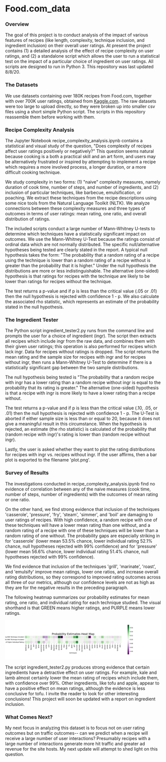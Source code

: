 # Food.com_data
<h3> Overview </h3>
<p>
The goal of this project is to conduct analysis of the impact of various features of recipes (like length, complexity, technique inclusion, and ingredient inclusion) on their overall user ratings.  At present the project contains (1) a detailed analysis of the effect of recipe complexity on user ratings, and (2) a standalone script which allows the user to run a statistical test on the impact of a particular choice of ingredient on user ratings.  All scripts are designed to run in Python 3.  This repository was last updated 8/8/20.
  
<h3> The Datasets </h3>
<p>
We use datasets containing over 180K recipes from Food.com, together with over 700K user ratings, obtained from <a href="https://www.kaggle.com/shuyangli94/food-com-recipes-and-user-interactions">Kaggle.com</a>.   The raw datasets were too large to upload directly, so they were broken up into smaller csv files using a short simple Python script.  The scripts in this repository reassemble them before working with them.
  
<h3> Recipe Complexity Analysis </h3>

The Jupyter Notebook recipe_complexity_analysis.ipynb contains a statistical and visual study of the question, "Does complexity of recipes affect user ratings positively or negatively?"  This question seems natural because cooking is a both a practical skill and an art form, and users may be alternatively frustrated or inspired by attempting to implement a recipe which requires a more involved process, a longer duration, or a more difficult cooking technique.

We study complexity in two forms: (1) "naive" complexity measures, namely duration of cook time, number of steps, and number of ingredients, and (2) inclusion of particular techniques, like barbecue, emulsification, or poaching.  We extract these techniques from the recipe descriptions using some nice tools from the Natural Language Toolkit (NLTK).  We analyze connections between these complexity measures and three types of outcomes in terms of user ratings: mean rating, one ratio, and overall distribution of ratings.

The included scripts conduct a large number of Mann-Whitney U-tests to determine which techniques have a statistically significant impact on outcomes.  We use the Mann-Whitney U-Test because the ratings consist of ordinal data which are not normally distributed.  The specific null/alternative hypotheses being tested are clearly stated in the report.  A typical null hypothesis takes the form: "The probability that a random rating of a recipe using the technique is lower than a random rating of a recipe without is greater than the probability that it is higher."  Under the null hypothesis the distributions are more or less indistinguishable.  The alternative (one-sided) hypothesis is that ratings for recipes with the technique are likely to be lower than ratings for recipes without the technique.

The test returns a p-value and if p is less than the critical value (.05 or .01) then the null hypothesis is rejected with confidence 1 - p.  We also calculate the associated rho statistic, which represents an estimate of the probability stated in the null hypothesis.
  
<h3> The Ingredient Tester </h3>
<p>
The Python script ingredient_tester2.py runs from the command line and prompts the user for a choice of ingredient (ingr).  The script then extracts all recipes which include ingr from the raw data, and combines them with their given user ratings; this operation is also performed for recipes which lack ingr.  Data for recipes without ratings is dropped.  The script returns the mean rating and the sample size for recipes with ingr and for recipes without ingr, then runs a Mann-Whitney U-Test to determine if there is a statistically significant gap between the two sample distributions.  
  
The null hypothesis being tested is "The probability that a random recipe with ingr has a lower rating than a random recipe without ingr is equal to the probability that its rating is greater."  The alternative (one-sided) hypothesis is that a recipe with ingr is more likely to have a lower rating than a recipe without.

The test returns a p-value and if p is less than the critical value (.10, .05, or .01) then the null hypothesis is rejected with confidence 1 - p.  The U-Test is aborted if either sample size is less than or equal to 20, because it does not give a meaningful result in this circumstance.  When the hypothesis is rejected, an estimate (the rho statistic) is calculated of the probability that (random recipe with ingr)'s rating is lower than (random recipe without ingr).

Lastly, the user is asked whether they want to plot the rating distributions for recipes with ingr vs. recipes without ingr.  If the user affirms, then a bar plot is exported to the filename 'plot.png'.

<h3> Survey of Results </h3>
<p>
The investigations conducted in recipe_complexity_analysis.ipynb find no evidence of correlation between any of the naive measures (cook time, number of steps, number of ingredients) with the outcomes of mean rating or one ratio.

On the other hand, we find strong evidence that inclusion of the techniques 'casserole', 'pressure', 'fry', 'steam', 'simmer', and 'boil' are damaging to user ratings of recipes. With high confidence, a random recipe with one of these techniques will have a lower mean rating than one without, and a random rating of a recipe with one of these techniques will be lower than a random rating of one without. The probability gaps are especially striking in for 'casserole' (lower mean 53.5% chance, lower individual rating 52.1% chance, null hypotheses rejected with 99% confidence) and for 'pressure' (lower mean 56.6% chance, lower individual rating 51.4% chance, null hypotheses rejected with 99% confidence).

We find evidence that inclusion of the techniques 'grill', 'marinate', 'roast', and 'emulsify' improve mean ratings, lower one ratios, and increase overall rating distributions, so they correspond to improved rating outcomes across all three of our metrics, although our confidence levels are not as high as they are for the negative results in the preceding paragraph.

The following heatmap summarizes our probability estimates for mean rating, one ratio, and individual rating for each technique studied.  The visual shorthand is that GREEN means higher ratings, and PURPLE means lower ratings.

![Probability Estimate Heatmap](https://github.com/mpc02002/Food.com_data/blob/master/techniques_probs_heatmap.png)
  
The script ingredient_tester2.py produces strong evidence that certain ingredients have a detractive effect on user ratings.  For example, kale and lamb almost certainly lower the mean rating of recipes which include them, with confidence over 99%.  Other ingredients, like tofu and apple, appear to have a positive effect on mean ratings, although the evidence is less conclusive for tofu.  I invite the reader to look for other interesting conclusions!  This project will soon be updated with a report on ingredient inclusion.

<h3> What Comes Next? </h3>
<p>
My next focus in analyzing this dataset is to focus not on user rating outcomes but on traffic outcomes-- can we predict when a recipe will receive a large number of user interactions?  Presumably recipes with a large number of interactions generate more hit traffic and greater ad revenue for the site hosts.  My next update will attempt to shed light on this question.
